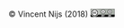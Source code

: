 
&copy; Vincent Nijs (2018) <a rel="license" href="https://creativecommons.org/licenses/by-nc-sa/4.0/" target="_blank"><img alt="Creative Commons License" style="border-width: 0" src="./images/by-sa.png"/></a>
